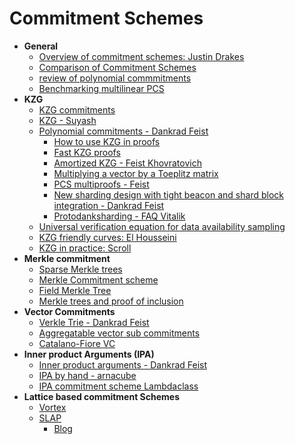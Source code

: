 # Commitment Schemes

- **General**
  - [Overview of commitment schemes: Justin Drakes](https://youtu.be/bz16BURH_u8)
  - [Comparison of Commitment Schemes](https://hackernoon.com/kzg10-ipa-fri-and-darks-analysis-of-polynomial-commitment-schemes)
  - [review of polynomial commmitments](https://research.polytope.technology/polynomial-commitments)
  - [Benchmarking multilinear PCS](https://www.hungrycats.studio/posts/benching-pcs/)
- **KZG**
  - [KZG commitments](https://alinush.github.io/2020/05/06/kzg-polynomial-commitments.html)
  - [KZG - Suyash](https://hackmd.io/@suyash67/BydEa7DaK)
  - [Polynomial commitments - Dankrad Feist](https://dankradfeist.de/ethereum/2020/06/16/kate-polynomial-commitments.html)
    - [How to use KZG in proofs](https://notes.ethereum.org/@dankrad/kzg_commitments_in_proofs#)
    - [Fast KZG proofs](https://alinush.github.io/2021/06/17/Feist-Khovratovich-technique-for-computing-KZG-proofs-fast.html)
    - [Amortized KZG - Feist Khovratovich](https://eprint.iacr.org/2023/033.pdf)
    - [Multiplying a vector by a Toeplitz matrix](https://alinush.github.io/2020/03/19/multiplying-a-vector-by-a-toeplitz-matrix.html)
    - [PCS multiproofs - Feist](https://dankradfeist.de/ethereum/2021/06/18/pcs-multiproofs.html)
    - [New sharding design with tight beacon and shard block integration - Dankrad Feist](https://notes.ethereum.org/@dankrad/new_sharding#)
    - [Protodanksharding - FAQ Vitalik](https://notes.ethereum.org/@vbuterin/proto_danksharding_faq#What-is-Danksharding)
  - [Universal verification equation for data availability sampling](https://ethresear.ch/t/a-universal-verification-equation-for-data-availability-sampling/13240)
  - [KZG friendly curves: El Housseini](https://ethresear.ch/t/yet-another-curve-but-the-curve-for-your-kzg/12861)
  - [KZG in practice: Scroll](https://scroll.io/blog/kzg#heading-0)
- **Merkle commitment** 
  - [Sparse Merkle trees](https://docs.iden3.io/publications/pdfs/Merkle-Tree.pdf)
  - [Merkle Commitment scheme](https://courses.cs.ut.ee/MTAT.07.003/2019_fall/uploads/Main/0701-merkle-trees.pdf)
  - [Field Merkle Tree](https://hackmd.io/@0xKanekiKen/H1ww-qWKa)
  - [Merkle trees and proof of inclusion](https://www.derpturkey.com/merkle-tree-construction-and-proof-of-inclusion/)
- **Vector Commitments**
  - [Verkle Trie - Dankrad Feist](https://dankradfeist.de/ethereum/2021/06/18/verkle-trie-for-eth1.html)
  - [Aggregatable vector sub commitments](https://alinush.github.io/2020/05/06/aggregatable-subvector-commitments-for-stateless-cryptocurrencies.html#aggregating-proofs-into-subvector-profs)
  - [Catalano-Fiore VC](https://alinush.github.io/2020/11/24/Catalano-Fiore-Vector-Commitments.html)
- **Inner product Arguments (IPA)** 
  - [Inner product arguments - Dankrad Feist](https://dankradfeist.de/ethereum/2021/07/27/inner-product-arguments.html)
  - [IPA by hand - arnacube](https://arnaucube.com/blog/ipa.html)
  - [IPA commitment scheme Lambdaclass](https://blog.lambdaclass.com/ipa-and-a-polynomial-commitment-scheme/)
- **Lattice based commitment Schemes**
  - [Vortex](https://eprint.iacr.org/2022/1633)
  - [SLAP](https://eprint.iacr.org/2023/1469)
    - [Blog](https://gfenzi.io/lattices/slap/)